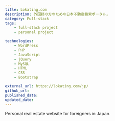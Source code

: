```yaml
---
title: Lokating.com
description: 外国籍の方のための日本不動産検索ポータル。
category: Full-stack
tags:
    - full-stack project
    - personal project

technologies: 
    - WordPress
    - PHP
    - JavaScript
    - jQuery
    - MySQL
    - HTML
    - CSS
    - Bootstrap

external_url: https://lokating.com/jp/
github_url:
published_date: 
updated_date: 
---
```


Personal real estate website for foreigners in Japan.